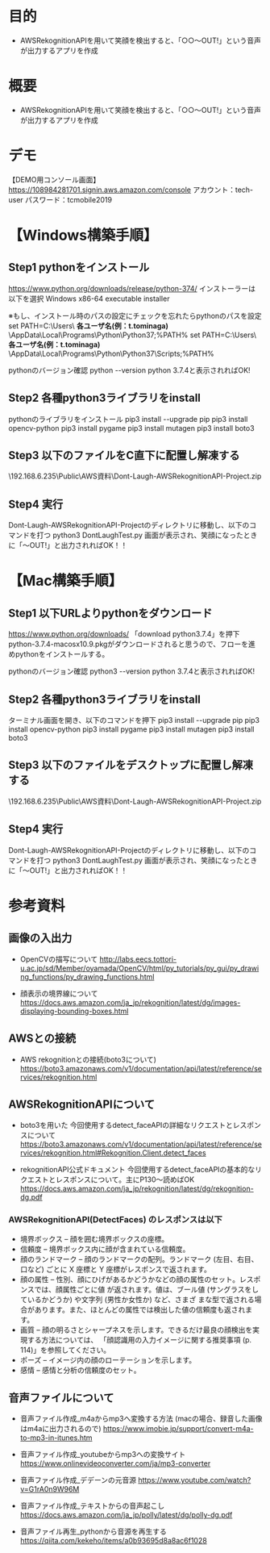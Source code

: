 # 目的

- AWSRekognitionAPIを用いて笑顔を検出すると、「○○～OUT!」という音声が出力するアプリを作成

# 概要

- AWSRekognitionAPIを用いて笑顔を検出すると、「○○～OUT!」という音声が出力するアプリを作成

# デモ
【DEMO用コンソール画面】
https://108984281701.signin.aws.amazon.com/console
 アカウント：tech-user パスワード：tcmobile2019

# 【Windows構築手順】
##  Step1 pythonをインストール
https://www.python.org/downloads/release/python-374/
インストーラーは以下を選択
Windows x86-64 executable installer

※もし、インストール時のパスの設定にチェックを忘れたらpythonのパスを設定
set PATH=C:\Users\ **各ユーザ名(例：t.tominaga)** \AppData\Local\Programs\Python\Python37;%PATH%
set PATH=C:\Users\ **各ユーザ名(例：t.tominaga)** \\AppData\Local\Programs\Python\Python37\Scripts;%PATH%

pythonのバージョン確認
python --version
python 3.7.4と表示されればOK!

##  Step2 各種python3ライブラリをinstall
pythonのライブラリをインストール
pip3 install --upgrade pip
pip3 install opencv-python
pip3 install pygame
pip3 install mutagen
pip3 install boto3

##  Step3 以下のファイルをC直下に配置し解凍する
\\192.168.6.235\Public\AWS資料\Dont-Laugh-AWSRekognitionAPI-Project.zip

##  Step4 実行
Dont-Laugh-AWSRekognitionAPI-Projectのディレクトリに移動し、以下のコマンドを打つ
python3 DontLaughTest.py
画面が表示され、笑顔になったときに「～OUT!」と出力されればOK！！

# 【Mac構築手順】
## Step1 以下URLよりpythonをダウンロード
https://www.python.org/downloads/
「download python3.7.4」を押下
python-3.7.4-macosx10.9.pkgがダウンロードされると思うので、フローを進めpythonをインストールする。

pythonのバージョン確認
python3 --version
python 3.7.4と表示されればOK!

## Step2 各種python3ライブラリをinstall
ターミナル画面を開き、以下のコマンドを押下
pip3 install --upgrade pip
pip3 install opencv-python
pip3 install pygame
pip3 install mutagen
pip3 install boto3

## Step3 以下のファイルをデスクトップに配置し解凍する
\\192.168.6.235\Public\AWS資料\Dont-Laugh-AWSRekognitionAPI-Project.zip

##  Step4 実行
Dont-Laugh-AWSRekognitionAPI-Projectのディレクトリに移動し、以下のコマンドを打つ
python3 DontLaughTest.py
画面が表示され、笑顔になったときに「～OUT!」と出力されればOK！！

# 参考資料
## 画像の入出力
- OpenCVの描写について
http://labs.eecs.tottori-u.ac.jp/sd/Member/oyamada/OpenCV/html/py_tutorials/py_gui/py_drawing_functions/py_drawing_functions.html

- 顔表示の境界線について
https://docs.aws.amazon.com/ja_jp/rekognition/latest/dg/images-displaying-bounding-boxes.html

## AWSとの接続
- AWS rekognitionとの接続(boto3について)
https://boto3.amazonaws.com/v1/documentation/api/latest/reference/services/rekognition.html

## AWSRekognitionAPIについて
- boto3を用いた
今回使用するdetect_faceAPIの詳細なリクエストとレスポンスについて
https://boto3.amazonaws.com/v1/documentation/api/latest/reference/services/rekognition.html#Rekognition.Client.detect_faces

- rekognitionAPI公式ドキュメント
今回使用するdetect_faceAPIの基本的なリクエストとレスポンスについて。主にP130〜読めばOK
https://docs.aws.amazon.com/ja_jp/rekognition/latest/dg/rekognition-dg.pdf

### AWSRekognitionAPI(DetectFaces) のレスポンスは以下
- 境界ボックス – 顔を囲む境界ボックスの座標。
- 信頼度 – 境界ボックス内に顔が含まれている信頼度。
- 顔のランドマーク – 顔のランドマークの配列。ランドマーク (左目、右目、口など) ごとに X 座標と Y
座標がレスポンスで返されます。
- 顔の属性 – 性別、顔にひげがあるかどうかなどの顔の属性のセット。レスポンスでは、顔属性ごとに値
が返されます。値は、ブール値 (サングラスをしているかどうか) や文字列 (男性か女性か) など、さまざ
まな型で返される場合があります。また、ほとんどの属性では検出した値の信頼度も返されます。
- 画質 – 顔の明るさとシャープネスを示します。できるだけ最良の顔検出を実現する方法については、
「顔認識用の入力イメージに関する推奨事項 (p. 114)」を参照してください。
- ポーズ – イメージ内の顔のローテーションを示します。
- 感情 – 感情と分析の信頼度のセット。

## 音声ファイルについて
- 音声ファイル作成_m4aからmp3へ変換する方法 (macの場合、録音した画像はm4aに出力されるので)
https://www.imobie.jp/support/convert-m4a-to-mp3-in-itunes.htm

- 音声ファイル作成_youtubeからmp3への変換サイト
https://www.onlinevideoconverter.com/ja/mp3-converter

- 音声ファイル作成_デデーンの元音源
https://www.youtube.com/watch?v=G1rA0n9W96M

- 音声ファイル作成_テキストからの音声起こし
https://docs.aws.amazon.com/ja_jp/polly/latest/dg/polly-dg.pdf

- 音声ファイル再生_pythonから音源を再生する
https://qiita.com/kekeho/items/a0b93695d8a8ac6f1028
